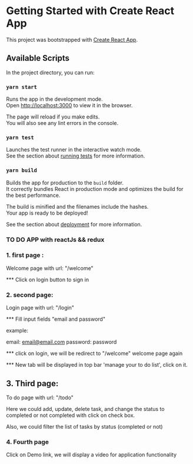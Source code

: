 # Getting Started with Create React App

This project was bootstrapped with [Create React App](https://github.com/facebook/create-react-app).

## Available Scripts

In the project directory, you can run:

### `yarn start`

Runs the app in the development mode.\
Open [http://localhost:3000](http://localhost:3000) to view it in the browser.

The page will reload if you make edits.\
You will also see any lint errors in the console.

### `yarn test`

Launches the test runner in the interactive watch mode.\
See the section about [running tests](https://facebook.github.io/create-react-app/docs/running-tests) for more information.

### `yarn build`

Builds the app for production to the `build` folder.\
It correctly bundles React in production mode and optimizes the build for the best performance.

The build is minified and the filenames include the hashes.\
Your app is ready to be deployed!

See the section about [deployment](https://facebook.github.io/create-react-app/docs/deployment) for more information.

### TO DO APP with reactJs && redux

### 1. first page :

Welcome page with url: "/welcome"

\*\*\* Click on login button to sign in

### 2. second page:

Login page with url: "/login"

\*\*\* Fill input fields "email and password"

example:

email: email@email.com
password: password

\*\*\* click on login, we will be redirect to "/welcome" welcome page again

\*\*\* New tab will be displayed in top bar 'manage your to do list', click on it.

## 3. Third page:

To do page with url: "/todo"

Here we could add, update, delete task, and change the status to completed
or not completed with click on check box.

Also, we could filter the list of tasks by status (completed or not)

### 4. Fourth page

Click on Demo link, we will display a video for application functionality
